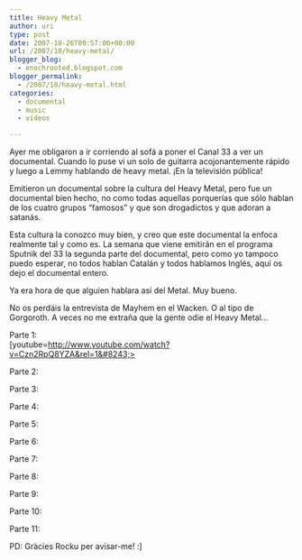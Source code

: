 ```yaml
---
title: Heavy Metal
author: uri
type: post
date: 2007-10-26T09:57:00+00:00
url: /2007/10/heavy-metal/
blogger_blog:
  - enochrooted.blogspot.com
blogger_permalink:
  - /2007/10/heavy-metal.html
categories:
  - documental
  - music
  - vídeos

---
```

Ayer me obligaron a ir corriendo al sofá a poner el Canal 33 a ver un documental. Cuando lo puse vi un solo de guitarra acojonantemente rápido y luego a Lemmy hablando de heavy metal. ¡En la televisión pública!

Emitieron un documental sobre la cultura del Heavy Metal, pero fue un documental bien hecho, no como todas aquellas porquerías que sólo hablan de los cuatro grupos &#8220;famosos&#8221; y que son drogadictos y que adoran a satanás.

Esta cultura la conozco muy bien, y creo que este documental la enfoca realmente tal y como es. La semana que viene emitirán en el programa Sputnik del 33 la segunda parte del documental, pero como yo tampoco puedo esperar, no todos hablan Catalán y todos hablamos Inglés, aquí os dejo el documental entero.

Ya era hora de que alguien hablara así del Metal. Muy bueno.

No os perdáis la entrevista de Mayhem en el Wacken. O al tipo de Gorgoroth. A veces no me extraña que la gente odie el Heavy Metal&#8230;

Parte 1:  
[youtube=http://www.youtube.com/watch?v=Czn2RpQ8YZA&rel=1&#8243;>

Parte 2:

Parte 3:

Parte 4:

Parte 5:

Parte 6:

Parte 7:

Parte 8:

Parte 9:

Parte 10:

Parte 11:

PD: Gràcies Rocku per avisar-me! :]